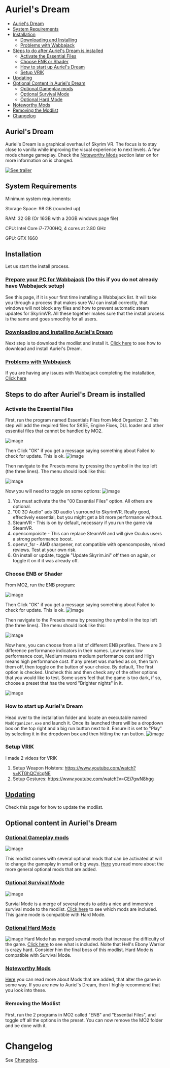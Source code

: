 # Auriel's Dream

- [Auriel's Dream](#auriel-s-dream)
- [System Requirements](#system-requirements)
- [Installation](#installation)
  - [Downloading and Installing](#downloading-and-installing)
  - [Problems with Wabbajack](#problems-with-wabbajack)
- [Steps to do after Auriel's Dream is installed](#steps-to-do-after-auriels-dream-is-installed)
  - [Activate the Essential Files](#activate-the-essential-files)
  - [Choose ENB or Shader](#choose-enb-or-shader)
  - [How to start up Auriel's Dream](#how-to-start-up-auriels-dream)
  - [Setup VRIK](#setup-vrik)
- [Updating](#updating)
- [Optional Content in Auriel's Dream](#optional-content-in-auriels-dream)
  - [Optional Gameplay mods](#optional-gameplay-mods)
  - [Optional Survival Mode](#optional-survival-mode)
  - [Optional Hard Mode](#optional-hard-mode)
- [Noteworthy Mods](#noteworthy-mods)
- [Removing the Modlist](#removing-the-modlist)
- [Changelog](#changelog)

## Auriel's Dream

Auriel's Dream is a graphical overhaul of Skyrim VR. The focus is to stay close to vanilla while improving the visual experience to next levels. A few mods change gameplay. Check the [Noteworthy Mods](#noteworthy-mods) section later on for more information on is changed.


[![See trailer](https://i.ibb.co/GP7mJ0K/preview.jpg)](https://youtu.be/ZYQVn2SGNI0)

## System Requirements

Minimum system requirements:

Storage Space: 98 GB (rounded up)

RAM: 32 GB (Or 16GB with a 20GB windows page file)

CPU: Intel Core i7-7700HQ, 4 cores at 2.80 GHz

GPU: GTX 1660

## Installation
Let us start the install process.

### [Prepare your PC for Wabbajack](https://github.com/Kvitekvist/Auriel-s-Dream/wiki/Prepare-PC-for-modlist) (Do this if you do not already have Wabbajack setup)
See this page, if it is your first time installing a Wabbajack list.
It will take you through a process that makes sure WJ can install correctly, that windows will not block any files and how to prevent automatic steam updates for SkyrimVR. All these together makes sure that the install process is the same and goes smoothly for all users.

### [Downloading and Installing Auriel's Dream](https://github.com/Kvitekvist/Auriel-s-Dream/wiki/Download-and-Installing-the-modlist)
Next step is to download the modlist and install it. [Click here](https://github.com/Kvitekvist/Auriel-s-Dream/wiki/Download-and-Installing-the-modlist) to see how to download and install Auriel's Dream.

### [Problems with Wabbajack](https://github.com/Kvitekvist/Auriel-s-Dream/wiki/Problems-with-Wabbajack)
If you are having any issues with Wabbajack completing the installation, [Click here](https://github.com/Kvitekvist/Auriel-s-Dream/wiki/Problems-with-Wabbajack)

## Steps to do after Auriel's Dream is installed

### Activate the Essential Files

First, run the program named Essentials Files from Mod Organizer 2.
This step will add the required files for SKSE, Engine Fixes, DLL loader and other essential files that cannot be handled by MO2.

![image](https://i.ibb.co/KrvCB09/essentials1.jpg)

Then Click "OK" if you get a message saying something about Failed to check for update. This is ok.
![image](https://github.com/Kvitekvist/Auriel-s-Dream/blob/master/images/update_enb.png?raw=true)

Then navigate to the Presets menu by pressing the symbol in the top left (the three lines). The menu should look like this:

![image](https://i.ibb.co/YkFSZJ1/enb3.jpg)

Now you will need to toggle on some options:
![image](https://github.com/Kvitekvist/Auriel-s-Dream/blob/master/images/essentail_toggle.png?raw=true)
1. You must activate the the "00 Essential Files" option. All others are optional.
2. "00 3D Audio" ads 3D audio \ surround to SkyrimVR. Really good, effectively essential, but you might get a bit more performance without.
3. SteamVR - This is on by default, necessary if you run the game via SteamVR.
4. opencompoisite - This can replace SteamVR and will give Oculus users a strong performance boost.
5. openvr_fsr - AMD sharpener, not compatible with opencomposite, mixed reviews. Test at your own risk.
6. On install or update, toggle "Update Skyrim.ini" off then on again, or toggle it on if it was already off.

### Choose ENB or Shader
From MO2, run the ENB program:

![image](https://i.ibb.co/9YSbjZG/enb1.jpg)

Then Click "OK" if you get a message saying something about Failed to check for update. This is ok.
![image](https://github.com/Kvitekvist/Auriel-s-Dream/blob/master/images/update_enb.png?raw=true)

Then navigate to the Presets menu by pressing the symbol in the top left (the three lines). The menu should look like this:

![image](https://i.ibb.co/YkFSZJ1/enb3.jpg)

Now here, you can choose from a list of different ENB profiles. There are 3 difference performance indicators in their names. Low means low performance cost, Medium means medium performance cost and High means high performance cost. 
If any preset was marked as on, then turn them off, then toggle on the button of your choice. By default, The first option is checked. Uncheck this and then check any of the other options that you would like to test. Some users feel that the game is too dark, if so, choose a preset that has the word "Brighter nights" in it.

![image](https://i.ibb.co/FH866MN/enb4.jpg)

### How to start up Auriel's Dream

Head over to the installation folder and locate an executable named `ModOrganizer.exe` and launch it. Once its launched there will be a dropdown box on the top right and a big run button next to it. Ensure it is set to "Play" by selecting it in the dropdown box and then hitting the run button.
![image](https://github.com/Kvitekvist/Auriel-s-Dream/blob/master/images/run%20AD.jpg?raw=true)

### Setup VRIK
I made 2 videos for VRIK
1. Setup Weapon Holsters: https://www.youtube.com/watch?v=KTGhQCVcgNE
2. Setup Gestures: https://www.youtube.com/watch?v=CEi7gwN8hgg


## [Updating](https://github.com/Kvitekvist/Auriel-s-Dream/wiki/Updating-the-Modlist)
Check this page for how to update the modlist.

## Optional content in Auriel's Dream

### [Optional Gameplay mods](https://github.com/Kvitekvist/Auriel-s-Dream/wiki/Optional-Gameplay-Mods)
![image](https://github.com/Kvitekvist/Auriel-s-Dream/blob/master/images/optional_gameplay_mods.png?raw=true)

This modlist comes with several optional mods that can be activated at will to change the gameplay in small or big ways.
[Here](https://github.com/Kvitekvist/Auriel-s-Dream/wiki/Optional-Gameplay-Mods) you read more about the more general optional mods that are added.

### [Optional Survival Mode](https://github.com/Kvitekvist/Auriel-s-Dream/wiki/Survival-Mode)
![image](https://github.com/Kvitekvist/Auriel-s-Dream/blob/master/images/survival_mode.png?raw=true)

Survial Mode is a merge of several mods to adds a nice and immersive survival mode to the modlist.
[Click here](https://github.com/Kvitekvist/Auriel-s-Dream/wiki/Survival-Mode) to see which mods are included. This game mode is compatible with Hard Mode.

### [Optional Hard Mode](https://github.com/Kvitekvist/Auriel-s-Dream/wiki/Hard-Mode)
![image](https://github.com/Kvitekvist/Auriel-s-Dream/blob/master/images/hardmode.png?raw=true)
Hard Mode has merged several mods that increase the difficulty of the game. [Click here](https://github.com/Kvitekvist/Auriel-s-Dream/wiki/Hard-Mode) to see what is included. Noite that Hell's Ebony Warrior is crazy hard. Consider him the final boss of this modlist. Hard Mode is compatible with Survival Mode.

### [Noteworthy Mods](https://github.com/Kvitekvist/Auriel-s-Dream/wiki/Noteworthy-Mods)

[Here](https://github.com/Kvitekvist/Auriel-s-Dream/wiki/Noteworthy-Mods) you can read more about Mods that are added, that alter the game in some way. If you are new to Auriel's Dream, then I highly recommend that you look into these.

### Removing the Modlist

First, run the 2 programs in MO2 called "ENB" and "Essential Files", and toggle off all the options in the preset. You can now remove the MO2 folder and be done with it.

# Changelog

See [Changelog](CHANGELOG.md).
